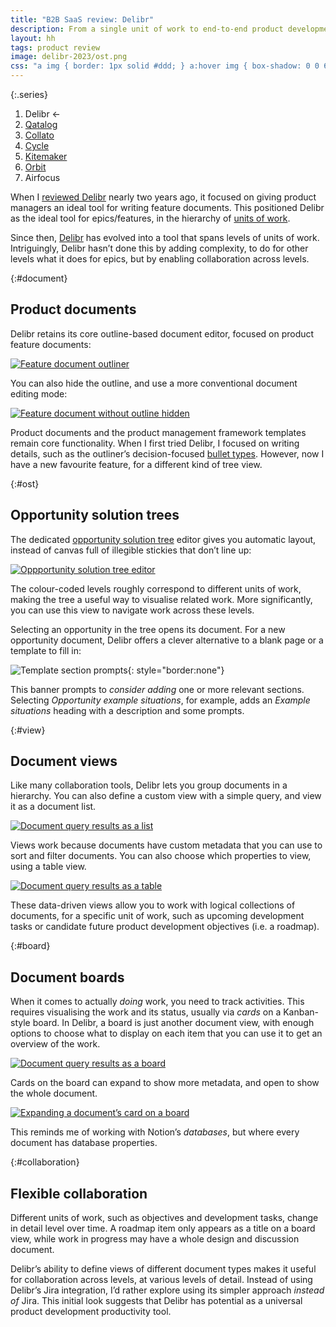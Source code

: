 ```yaml
---
title: "B2B SaaS review: Delibr"
description: From a single unit of work to end-to-end product development
layout: hh
tags: product review
image: delibr-2023/ost.png
css: "a img { border: 1px solid #ddd; } a:hover img { box-shadow: 0 0 6px 2px #428bca; }"
---
```


{:.series}
1. Delibr ←
2. [Qatalog](qatalog-review)
3. [Collato](collato-review)
3. [Cycle](cycle-review)
4. [Kitemaker](kitemaker-review)
5. [Orbit](orbit-review)
6. Airfocus

When I [reviewed Delibr](delibr-review) nearly two years ago, it focused on giving product managers an ideal tool for writing feature documents.
This positioned Delibr as the ideal tool for epics/features, in the hierarchy of [units of work](units-of-work).

Since then, [Delibr](https://www.delibr.com/) 
has evolved into a tool that spans levels of units of work.
Intriguingly, Delibr hasn’t done this by adding complexity, to do for other levels what it does for epics,
but by enabling collaboration across levels.

{:#document}
## Product documents

Delibr retains its core outline-based document editor, focused on product feature documents:

[![Feature document outliner](delibr-2023/document-outline.webp)](delibr-2023/document-outline.webp)

You can also hide the outline, and use a more conventional document editing mode:

[![Feature document without outline hidden](delibr-2023/document-left.webp)](delibr-2023/document-left.webp)

Product documents and the product management framework templates remain core functionality.
When I first tried Delibr, I focused on writing details, such as the outliner’s decision-focused
[bullet types](delibr-review#bullet-types).
However, now I have a new favourite feature, for a different kind of tree view.

{:#ost}
## Opportunity solution trees

The dedicated
[opportunity solution tree](https://www.producttalk.org/opportunity-solution-tree/)
editor gives you automatic layout, instead of canvas full of illegible stickies that don’t line up:

[![Oppportunity solution tree editor](delibr-2023/ost.webp)](delibr-2023/ost.webp)

The colour-coded levels roughly correspond to different units of work, 
making the tree a useful way to visualise related work.
More significantly, you can use this view to navigate work across these levels.

Selecting an opportunity in the tree opens its document.
For a new opportunity document, Delibr offers a clever alternative to a blank page or a template to fill in:

![Template section prompts](delibr-2023/opportunity-prompts.webp){: style="border:none"}

This banner prompts to _consider adding_ one or more relevant sections.
Selecting _Opportunity example situations_, for example, adds an _Example situations_ heading with a description and some prompts.

{:#view}
## Document views

Like many collaboration tools, Delibr lets you group documents in a hierarchy.
You can also define a custom view with a simple query, and view it as a document list.

[![Document query results as a list](delibr-2023/query-list.webp)](delibr-2023/query-list.webp)

Views work because documents have custom metadata that you can use to sort and filter documents.
You can also choose which properties to view, using a table view.

[![Document query results as a table](delibr-2023/query-table.webp)](delibr-2023/query-table.webp)

These data-driven views allow you to work with logical collections of documents, for a specific unit of work, such as upcoming development tasks or candidate future product development objectives (i.e. a roadmap).

{:#board}
## Document boards

When it comes to actually _doing_ work, you need to track activities.
This requires visualising the work and its status, usually via _cards_ on a Kanban-style board.
In Delibr, a board is just another document view, with enough options to choose what to display on each item that you can use it to get an overview of the work.

[![Document query results as a board](delibr-2023/query-board.webp)](delibr-2023/query-board.webp)

Cards on the board can expand to show more metadata, and open to show the whole document.

[![Expanding a document’s card on a board](delibr-2023/query-board-expanded.webp)](delibr-2023/query-board-expanded.webp)

This reminds me of working with Notion’s _databases_, but where every document has database properties.

{:#collaboration}
## Flexible collaboration

Different units of work, such as objectives and development tasks, change in detail level over time.
A roadmap item only appears as a title on a board view, while work in progress may have a whole design and discussion document.

Delibr’s ability to define views of different document types makes it useful for collaboration across levels, at various levels of detail.
Instead of using Delibr’s Jira integration, I’d rather explore using its simpler approach _instead of_ Jira.
This initial look suggests that Delibr has potential as a
universal product development productivity tool.
<!-- [universal product development productivity tool](universal-tools). -->
